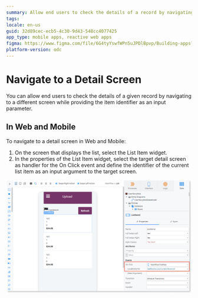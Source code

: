 ```yaml
---
summary: Allow end users to check the details of a record by navigating to another screen.
tags:
locale: en-us
guid: 32d89cec-ecb5-4c30-9d43-548cc4077425
app_type: mobile apps, reactive web apps
figma: https://www.figma.com/file/6G4tyYswfWPn5uJPDlBpvp/Building-apps?type=design&node-id=3101%3A10809&t=ZwHw8hXeFhwYsO5V-1
platform-version: odc
---
```


# Navigate to a Detail Screen

You can allow end users to check the details of a given record by navigating to a different screen while providing the item identifier as an input parameter.

## In Web and Mobile

To navigate to a detail screen in Web and Mobile:

1. On the screen that displays the list, select the List Item widget. 
1. In the properties of the List Item widget, select the target detail screen as handler for the On Click event and define the identifier of the current list item as an input argument to the target screen. 

![Properties of the List Item widget](images/navigate-mobile-odcs.png)
